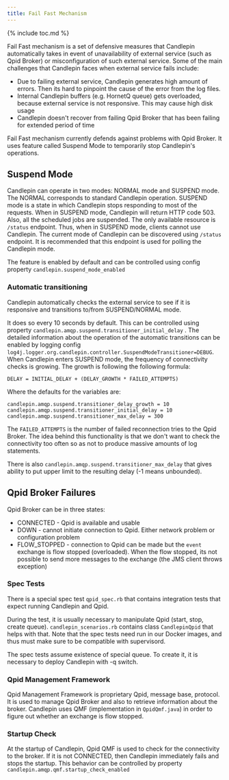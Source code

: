 ```yaml
---
title: Fail Fast Mechanism
---
```

{% include toc.md %}

Fail Fast mechanism is a set of defensive measures that Candlepin automatically takes in event of unavailability of external service (such as Qpid Broker) or misconfiguration of such external service. Some of the main challenges that Candlepin faces when external service fails include:

* Due to failing external service, Candlepin generates high amount of errors. Then its hard to pinpoint the cause of the error from the log files.
* Internal Candlepin buffers (e.g. HornetQ queue) gets overloaded, because external service is not responsive. This may cause high disk usage
* Candlepin doesn't recover from failing Qpid Broker that has been failing for extended period of time

Fail Fast mechanism currently defends against problems with Qpid Broker. It uses feature called Suspend Mode to temporarily stop Candlepin's operations.

## Suspend Mode
Candlepin can operate in two modes: NORMAL mode and SUSPEND mode. The NORMAL corresponds to standard Candlepin operation. SUSPEND mode is a state in which Candlepin stops responding to most of the requests. When in SUSPEND mode, Candlepin will return HTTP code 503. Also, all the scheduled jobs are suspended. The only available resource is `/status` endpoint. Thus, when in SUSPEND mode, clients cannot use Candlepin. The current mode of Candlepin can be discovered using `/status` endpoint. It is recommended that this endpoint is used for polling the Candlepin mode.

The feature is enabled by default and can be controlled using config property `candlepin.suspend_mode_enabled`

### Automatic transitioning
Candlepin automatically checks the external service to see if it is responsive and transitions to/from SUSPEND/NORMAL mode. 

It does so every 10 seconds by default. This can be controlled using property `candlepin.amqp.suspend.transitioner_initial_delay` . The detailed information about the operation of the automatic transitions can be enabled by logging config `log4j.logger.org.candlepin.controller.SuspendModeTransitioner=DEBUG`. When Candlepin enters SUSPEND mode, the frequency of connectivity checks is growing. The growth is following the following formula:

```
DELAY = INITIAL_DELAY + (DELAY_GROWTH * FAILED_ATTEMPTS)
```

Where the defaults for the variables are:

```
candlepin.amqp.suspend.transitioner_delay_growth = 10
candlepin.amqp.suspend.transitioner_initial_delay = 10
candlepin.amqp.suspend.transitioner_max_delay = 300
```

The `FAILED_ATTEMPTS` is the number of failed reconnection tries to the Qpid Broker. The idea behind this functionality is that we don't want to check the connectivity too often so as not to produce massive amounts of log statements.

There is also `candlepin.amqp.suspend.transitioner_max_delay` that gives ability to put upper limit to the resulting delay (-1 means unbounded).

## Qpid Broker Failures
Qpid Broker can be in three states: 

* CONNECTED - Qpid is available and usable
* DOWN - cannot initiate connection to Qpid. Either network problem or configuration problem
* FLOW_STOPPED - connection to Qpid can be made but the `event` exchange is flow stopped (overloaded). When the flow stopped, its not possible to send more messages to the exchange (the JMS client throws exception)

### Spec Tests
There is a special spec test `qpid_spec.rb` that contains integration tests that expect running Candlepin and Qpid. 

During the test, it is usually necessary to manipulate Qpid (start, stop, create queue). `candlepin_scenarios.rb` contains class `CandlepinQpid` that helps with that. Note that the spec tests need run in our Docker images, and thus must make sure to be compatible with supervisord.

The spec tests assume existence of special queue. To create it, it is necessary to deploy Candlepin with -q switch.

### Qpid Management Framework
Qpid Management Framework is proprietary Qpid, message base, protocol. It is used to manage Qpid Broker and also to retrieve information about the broker. Candlepin uses QMF (implementation in `QpidQmf.java`) in order to figure out whether an exchange is flow stopped.

### Startup Check
At the startup of Candlepin, Qpid QMF is used to check for the connectivity to the broker. If it is not CONNECTED, then Candlepin immediately fails and stops the startup. This behavior can be controlled by property `candlepin.amqp.qmf.startup_check_enabled`
